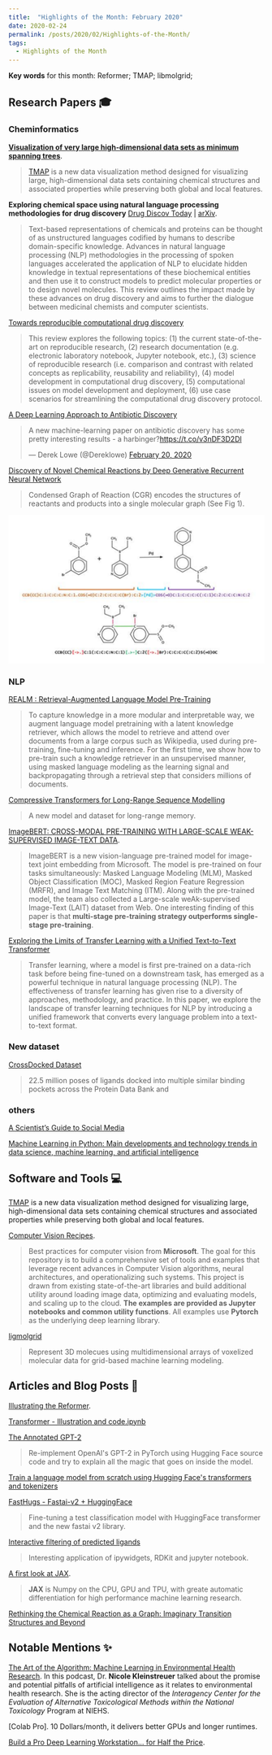 ```yaml
---
title:  "Highlights of the Month: February 2020"
date: 2020-02-24
permalink: /posts/2020/02/Highlights-of-the-Month/
tags:
  - Highlights of the Month
---
```

**Key words** for this month: Reformer; TMAP; libmolgrid;

## Research Papers 🎓

### Cheminformatics
**[Visualization of very large high-dimensional data sets as minimum spanning trees](https://jcheminf.biomedcentral.com/articles/10.1186/s13321-020-0416-x)**. 
> [TMAP](http://tmap.gdb.tools/) is a new data visualization method designed for visualizing large, high-dimensional data sets containing chemical structures and associated properties while preserving both global and local features.

**Exploring chemical space using natural language processing methodologies for drug discovery** [Drug Discov Today](https://www.sciencedirect.com/science/article/pii/S1359644620300465?via%3Dihub) | [arXiv](https://arxiv.org/abs/2002.06053). 
> Text-based representations of chemicals and proteins can be thought of as unstructured languages codified by humans to describe domain-specific knowledge. Advances in natural language processing (NLP) methodologies in the processing of spoken languages accelerated the application of NLP to elucidate hidden knowledge in textual representations of these biochemical entities and then use it to construct models to predict molecular properties or to design novel molecules. This review outlines the impact made by these advances on drug discovery and aims to further the dialogue between medicinal chemists and computer scientists.

[Towards reproducible computational drug discovery](https://jcheminf.biomedcentral.com/articles/10.1186/s13321-020-0408-x)
> This review explores the following topics: (1) the current state-of-the-art on reproducible research, (2) research documentation (e.g. electronic laboratory notebook, Jupyter notebook, etc.), (3) science of reproducible research (i.e. comparison and contrast with related concepts as replicability, reusability and reliability), (4) model development in computational drug discovery, (5) computational issues on model development and deployment, (6) use case scenarios for streamlining the computational drug discovery protocol. 

[A Deep Learning Approach to Antibiotic Discovery](https://www.cell.com/cell/pdf/S0092-8674(20)30102-1.pdf)

<blockquote class="twitter-tweet"><p lang="en" dir="ltr">A new machine-learning paper on antibiotic discovery has some pretty interesting results - a harbinger?<a href="https://t.co/v3nDF3D2Dl">https://t.co/v3nDF3D2Dl</a></p>&mdash; Derek Lowe (@Dereklowe) <a href="https://twitter.com/Dereklowe/status/1230523404094234624?ref_src=twsrc%5Etfw">February 20, 2020</a></blockquote> <script async src="https://platform.twitter.com/widgets.js" charset="utf-8"></script>

[Discovery of Novel Chemical Reactions by Deep Generative Recurrent Neural Network](https://chemrxiv.org/articles/Discovery_of_Novel_Chemical_Reactions_by_Deep_Generative_Recurrent_Neural_Network/11635929/1)
> Condensed Graph of Reaction (CGR) encodes the structures of reactants and products into a single molecular graph (See Fig 1).

![png](/images/SMILES-CGR.png)

### NLP

[REALM : Retrieval-Augmented Language Model Pre-Training](https://kentonl.com/pub/gltpc.2020.pdf)
> To capture knowledge in a more modular and interpretable way, we augment language model pretraining with a latent knowledge retriever, which allows the model to retrieve and attend over documents from a large corpus such as Wikipedia, used during pre-training, fine-tuning and inference. For the first time, we show how to pre-train such a knowledge retriever in an unsupervised manner, using masked language modeling as the learning signal and backpropagating through a retrieval step that considers millions of documents.

[Compressive Transformers for Long-Range Sequence Modelling](https://arxiv.org/abs/1911.05507)
> A new model and dataset for long-range memory.

[ImageBERT: CROSS-MODAL PRE-TRAINING WITH LARGE-SCALE WEAK-SUPERVISED IMAGE-TEXT DATA](https://arxiv.org/abs/2001.07966). 
>ImageBERT is a new vision-language pre-trained model for image-text joint embedding from Microsoft. The model is pre-trained on four tasks simultaneously: Masked Language Modeling (MLM), Masked Object Classification (MOC), Masked Region Feature Regression (MRFR), and Image Text Matching (ITM). Along with the pre-trained model, the team also collected a Large-scale weAk-supervised Image-Text (LAIT) dataset from Web. One interesting finding of this paper is that **multi-stage pre-training strategy outperforms single-stage pre-training**.

[Exploring the Limits of Transfer Learning with a Unified Text-to-Text Transformer](https://arxiv.org/abs/1910.10683)
> Transfer learning, where a model is first pre-trained on a data-rich task before being fine-tuned on a downstream task, has emerged as a powerful technique in natural language processing (NLP). The effectiveness of transfer learning has given rise to a diversity of approaches, methodology, and practice. In this paper, we explore the landscape of transfer learning techniques for NLP by introducing a unified framework that converts every language problem into a text-to-text format.

### New dataset
[CrossDocked Dataset](https://chemrxiv.org/articles/3D_Convolutional_Neural_Networks_and_a_CrossDocked_Dataset_for_Structure-Based_Drug_Design/11833323)
> 22.5 million poses of ligands docked into multiple similar binding pockets across the Protein Data Bank and

### others

[A Scientist’s Guide to Social Media](https://pubs.acs.org/doi/10.1021/acscentsci.9b01273?utm_source=pubs_outreach_marketing&utm_medium=twitter&utm_campaign=0220_SAP_Scientists_Guide_to_Social_media&ref=pubs_outreach_marketing#.XknOLQj-kQA.twitter)

[Machine Learning in Python: Main developments and technology trends in data science, machine learning, and artificial intelligence](https://arxiv.org/abs/2002.04803)

## Software and Tools 💻 

[TMAP](http://tmap.gdb.tools/) is a new data visualization method designed for visualizing large, high-dimensional data sets containing chemical structures and associated properties while preserving both global and local features.

[Computer Vision Recipes](https://github.com/microsoft/computervision-recipes). 
>Best practices for computer vision from **Microsoft**. The goal for this repository is to build a comprehensive set of tools and examples that leverage recent advances in Computer Vision algorithms, neural architectures, and operationalizing such systems. This project is drawn from existing state-of-the-art libraries and build additional utility around loading image data, optimizing and evaluating models, and scaling up to the cloud. **The examples are provided as Jupyter notebooks and common utility functions**. All examples use **Pytorch** as the underlying deep learning library.

[ligmolgrid](https://github.com/gnina/libmolgrid)
> Represent 3D molecues using multidimensional arrays of voxelized molecular data for grid-based machine learning modeling.

## Articles and Blog Posts 📃

[Illustrating the Reformer](https://towardsdatascience.com/illustrating-the-reformer-393575ac6ba0). 

[Transformer - Illustration and code.ipynb](https://github.com/vinsis/math-and-ml-notes/blob/master/notebooks/Transformer%20-%20Illustration%20and%20code.ipynb)

[The Annotated GPT-2](https://amaarora.github.io/2020/02/18/annotatedGPT2.html)
> Re-implement OpenAI's GPT-2 in PyTorch using Hugging Face source code and try to explain all the magic that goes on inside the model.

[Train a language model from scratch using Hugging Face's transformers and tokenizers](https://huggingface.co/blog/how-to-train?utm_source=Deep+Learning+Weekly&utm_campaign=2a200317df-EMAIL_CAMPAIGN_2019_04_24_03_18_COPY_01&utm_medium=email&utm_term=0_384567b42d-2a200317df-103924405)

[FastHugs - Fastai-v2 + HuggingFace](http://www.ntentional.com/2020/02/18/fasthugs_demo.html)
> Fine-tuning a test classification model with HuggingFace transformer and the new fastai v2 library.

[Interactive filtering of predicted ligands](https://ljmartin.github.io/2020/01/31/Interative_filtering_of_predicted_ligands.html)
> Interesting application of ipywidgets, RDKit and jupyter notebook.

[A first look at JAX](https://www.pragmatic.ml/first-look-at-jax/). 
> **JAX** is Numpy on the CPU, GPU and TPU, with greate automatic differentiation for high performance machine learning research.

[Rethinking the Chemical Reaction as a Graph: Imaginary Transition Structures and Beyond](https://depth-first.com/articles/2020/02/24/rethinking-the-chemical-reaction-as-a-graph-imaginary-transition-structures-and-beyond/)

## Notable Mentions ✨

[The Art of the Algorithm: Machine Learning in Environmental Health Research](https://ehp.niehs.nih.gov/doi/10.1289/EHP6874). In this podcast, Dr. **Nicole Kleinstreuer** talked about the promise and potential pitfalls of artificial intelligence as it relates to environmental health research. She is the acting director of the *Interagency Center for the Evaluation of Alternative Toxicological Methods within the National Toxicology* Program at NIEHS. 

[Colab Pro]. 10 Dollars/month, it delivers better GPUs and longer runtimes.

[Build a Pro Deep Learning Workstation... for Half the Price](https://l7.curtisnorthcutt.com/build-pro-deep-learning-workstation). 



